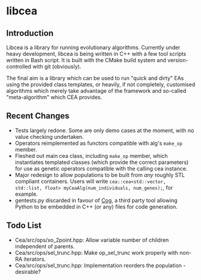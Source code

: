 libcea
======

Introduction
------------

Libcea is a library for running evolutionary algorithms. Currently under heavy development, libcea is being written in C++ with a few tool scripts written in Bash script. It is built with the CMake build system and version-controlled with git (obviously).

The final aim is a library which can be used to run "quick and dirty" EAs using the provided class templates, or heavily, if not completely, customised algorithms which merely take advantage of the framework and so-called "meta-algorithm" which CEA provides.

Recent Changes
--------------

+ Tests largely redone. Some are only demo cases at the moment, with no value checking undertaken.
+ Operators reimplemented as functors compatible with alg's `make_op` member.
+ Fleshed out main cea class, including `make_op` member, which instantiates templated classes (which provide the correct parameters) for use as genetic operators compatible with the calling cea instance.
+ Major redesign to allow populations to be built from _any_ roughly STL compliant containers. Users will write `cea::cea<std::vector, std::list, float> myCeaAlg(num_individuals, num_genes);`, for example.
+ gentests.py discarded in favour of [Cog][coglink], a third party tool allowing Python to be embedded in C++ (or any) files for code generation.

[coglink]: http://nedbatchelder.com/code/cog/

Todo List
---------

+ Cea/src/ops/xo\_2point.hpp: Allow variable number of children independent of parents.
+ Cea/src/ops/sel\_trunc.hpp: Make op\_sel\_trunc work properly with non-RA iterators.
+ Cea/src/ops/sel\_trunc.hpp: Implementation reorders the population - desirable? 
